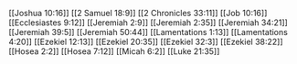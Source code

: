 [[Joshua 10:16]]
[[2 Samuel 18:9]]
[[2 Chronicles 33:11]]
[[Job 10:16]]
[[Ecclesiastes 9:12]]
[[Jeremiah 2:9]]
[[Jeremiah 2:35]]
[[Jeremiah 34:21]]
[[Jeremiah 39:5]]
[[Jeremiah 50:44]]
[[Lamentations 1:13]]
[[Lamentations 4:20]]
[[Ezekiel 12:13]]
[[Ezekiel 20:35]]
[[Ezekiel 32:3]]
[[Ezekiel 38:22]]
[[Hosea 2:2]]
[[Hosea 7:12]]
[[Micah 6:2]]
[[Luke 21:35]]
